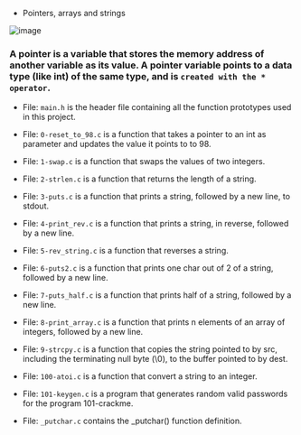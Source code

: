  - Pointers, arrays and strings

![image](https://user-images.githubusercontent.com/105258746/190977571-d5135d31-02a5-4ff3-88de-d9062d6cfe13.png)



### A pointer is a variable that stores the memory address of another variable as its value. A pointer variable points to a data type (like int) of the same type, and is `created with the * operator`.



- File: `main.h` is the header file containing all the function prototypes used in this project.



- File: `0-reset_to_98.c` is a function that takes a pointer to an int as parameter and updates the value it points to to 98.



- File: `1-swap.c` is a function that swaps the values of two integers.



- File: `2-strlen.c` is a function that returns the length of a string.



- File: `3-puts.c` is a function that prints a string, followed by a new line, to stdout.



- File: `4-print_rev.c` is a function that prints a string, in reverse, followed by a new line.



- File: `5-rev_string.c` is a function that reverses a string.



- File: `6-puts2.c` is a function that prints one char out of 2 of a string, followed by a new line.



- File: `7-puts_half.c` is a function that prints half of a string, followed by a new line.



- File: `8-print_array.c` is a function that prints n elements of an array of integers, followed by a new line.



- File: `9-strcpy.c` is a function that copies the string pointed to by src, including the terminating null byte (\0), to the buffer pointed to by dest.



- File: `100-atoi.c` is a function that convert a string to an integer.



- File: `101-keygen.c` is a program that generates random valid passwords for the program 101-crackme.



- File: `_putchar.c` contains the _putchar() function definition.
